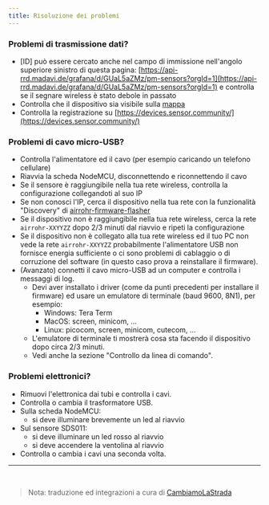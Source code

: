 ```yaml
---
title: Risoluzione dei problemi
---
```


### Problemi di trasmissione dati?

* [ID] può essere cercato anche nel campo di immissione nell'angolo superiore sinistro di questa pagina:
  [https://api-rrd.madavi.de/grafana/d/GUaL5aZMz/pm-sensors?orgId=1](https://api-rrd.madavi.de/grafana/d/GUaL5aZMz/pm-sensors?orgId=1)
  e controlla se il segnare wireless è stato debole in passato
* Controlla che il dispositivo sia visibile sulla
  [mappa](https://maps.sensor.community)
* Controlla la registrazione su
  [https://devices.sensor.community/](https://devices.sensor.community/)

### Problemi di cavo micro-USB?

* Controlla l'alimentatore ed il cavo (per esempio caricando un
  telefono cellulare)
* Riavvia la scheda NodeMCU, disconnettendo e riconnettendo il cavo
* Se il sensore è raggiungibile nella tua rete wireless, controlla la
  configurazione collegandoti al suo IP
* Se non conosci l'IP, cerca il dispositivo nella tua rete con la
  funzionalità "Discovery" di
  [airrohr-firmware-flasher](https://github.com/opendata-stuttgart/airrohr-firmware-flasher/)
* Se il dispositivo non è raggiungibile nella tua rete wireless, cerca
  la rete `airrohr-XXYYZZ` dopo 2/3 minuti dal riavvio e ripeti la
  configurazione
* Se il dispositivo non è collegato alla tua rete wireless ed il tuo
  PC non vede la rete `airrohr-XXYYZZ` probabilmente l'alimentatore
  USB non fornisce energia sufficiente o ci sono problemi di cablaggio
  o di corruzione del software (in questo caso prova a reinstallare il
  firmware).
* (Avanzato) connetti il cavo micro-USB ad un computer e controlla i
  messaggi di log.
    * Devi aver installato i driver (come da punti precedenti per
      installare il firmware) ed usare un emulatore di terminale (baud
      9600, 8N1), per esempio:
        * Windows: Tera Term
        * MacOS: screen, minicom, ...
        * Linux: picocom, screen, minicom, cutecom, ...
    * L'emulatore di terminale ti mostrerà cosa sta facendo il
      dispositivo dopo circa 2/3 minuti.
    * Vedi anche la sezione "Controllo da linea di comando".

### Problemi elettronici?

* Rimuovi l'elettronica dai tubi e controlla i cavi.
* Controlla o cambia il trasformatore USB.
* Sulla scheda NodeMCU:
    * si deve illuminare brevemente un led al riavvio
* Sul sensore SDS011:
    * si deve illuminare un led rosso al riavvio
    * si deve accendere la ventolina al riavvio
* Controlla o cambia i cavi una seconda volta.

---

<br />

> Nota: traduzione ed integrazioni a cura di
> [CambiamoLaStrada](https://maps.sensor.community/?selection=PM25&nooverlay=true#16/46.0700/11.1130)
